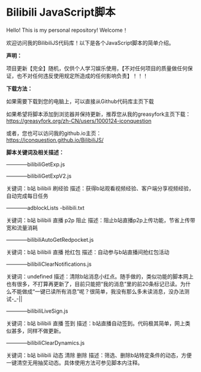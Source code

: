# Bilibili JavaScript脚本
Hello! This is my personal repository! Welcome！

欢迎访问我的BilibiliJS代码库！以下是各个JavaScript脚本的简单介绍。

**声明：**

项目更新【完全】随机，仅供个人学习娱乐使用，【不对任何项目的质量做任何保证，也不对任何违反使用规定所造成的任何影响负责】！！！

**下载方法：**

如果需要下载到您的电脑上，可以直接从Github代码库主页下载

如果希望将脚本添加到浏览器并保持更新，推荐您从我的greasyfork主页下载：https://greasyfork.org/zh-CN/users/1000124-iconquestion

或者，您也可以访问我的github.io主页：https://iconquestion.github.io/BilibiliJS/

**脚本关键词及相关描述：**

————bilibiliGetExp.js

————bilibiliGetExpV2.js

关键词：b站 bilibili 刷经验
描述：获得b站观看视频经验、客户端分享视频经验，自动完成每日任务

————adblockLists
    -bilibili.txt

关键词：b站 bilibili 直播 p2p 阻止
描述：阻止b站直播p2p上传功能，节省上传带宽和流量消耗

————bilibiliAutoGetRedpocket.js

关键词：b站 bilibili 直播 抢红包
描述：自动参与b站直播间抢红包活动

————bilibiliClearNotifications.js

关键词：undefined
描述：清除b站消息小红点。随手做的，类似功能的脚本网上也有很多，不打算再更新了，目前只能把“我的消息”里的前20条标记已读。为什么不能做成“一键已读所有消息”呢？很简单，我没有那么多未读消息，没办法测试-_-||

————bilibiliLiveSign.js

关键词：b站 bilibili 直播 签到
描述：b站直播自动签到。代码极其简单，网上类似甚多，同样不做更新。

————bilibiliClearDynamics.js

关键词：b站 bilibili 动态 清除 删除
描述：筛选、删除b站特定条件的动态，方便一键清空无用抽奖动态。具体使用方法可参见脚本内注释。

